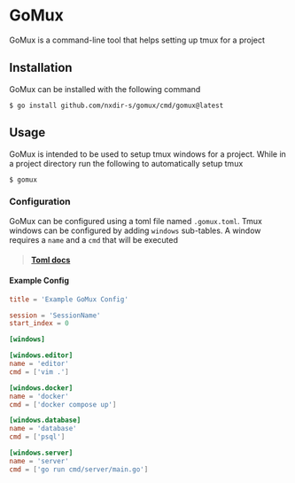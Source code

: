 # GoMux

GoMux is a command-line tool that helps setting up tmux for a project

## Installation

GoMux can be installed with the following command

```shell
$ go install github.com/nxdir-s/gomux/cmd/gomux@latest
```

## Usage

GoMux is intended to be used to setup tmux windows for a project. While in a project directory
run the following to automatically setup tmux

```shell
$ gomux
```

### Configuration

GoMux can be configured using a toml file named `.gomux.toml`. Tmux windows can be configured by adding `windows` sub-tables. A window
requires a `name` and a `cmd` that will be executed

> #### [Toml docs](https://toml.io/en/v1.0.0)

#### Example Config

```toml
title = 'Example GoMux Config'

session = 'SessionName'
start_index = 0

[windows]

[windows.editor]
name = 'editor'
cmd = ['vim .']

[windows.docker]
name = 'docker'
cmd = ['docker compose up']

[windows.database]
name = 'database'
cmd = ['psql']

[windows.server]
name = 'server'
cmd = ['go run cmd/server/main.go']
```
